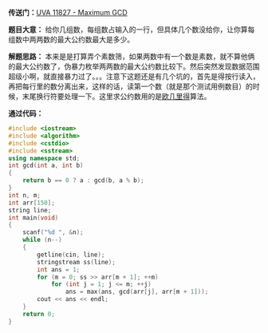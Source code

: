 

**传送门：**[UVA 11827 - Maximum GCD](https://uva.onlinejudge.org/index.php?option=com_onlinejudge&Itemid=8&page=show_problem&problem=2927)

**题目大意：**
给你几组数，每组数占输入的一行，但具体几个数没给你，让你算每组数中两两数的最大公约数最大是多少。

**解题思路：**
本来是是打算弄个素数筛，如果两数中有一个数是素数，就不算他俩的最大公约数了，伪暴力枚举两两数的最大公约数比较下。然后突然发现数据范围超级小啊，就直接暴力过了。。。注意下这题还是有几个坑的，首先是得按行读入，再把每行里的数分离出来，这样的话，读第一个数（就是那个测试用例数目）的时候，末尾换行符要处理一下。这里求公约数用的是[欧几里得](https://gukaifeng.me/2018/08/31/%E6%AC%A7%E5%87%A0%E9%87%8C%E5%BE%B7/)算法。<!--more-->

**通过代码：**
```cpp
#include <iostream>
#include <algorithm>
#include <cstdio>
#include <sstream>
using namespace std;
int gcd(int a, int b)
{
    return b == 0 ? a : gcd(b, a % b);
}
int n, m;
int arr[150];
string line;
int main(void)
{
    scanf("%d ", &n);
    while (n--)
    {
        getline(cin, line);
        stringstream ss(line);
        int ans = 1;
        for (m = 0; ss >> arr[m + 1]; ++m)
            for (int j = 1; j <= m; ++j)
                ans = max(ans, gcd(arr[j], arr[m + 1]));
        cout << ans << endl;
    }
    return 0;
}
```